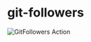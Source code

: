 # git-followers

![GitFollowers Action](https://github.com/edgarfgp/git-followers/workflows/GitFollowers%20Action/badge.svg)
